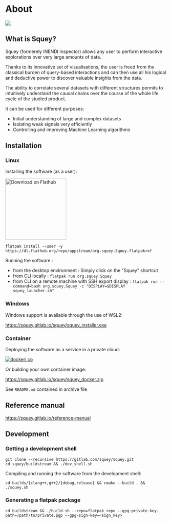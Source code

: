 # About

![](squey_screenshot.png)

## What is Squey?

Squey (formerely INENDI Inspector) allows any user to perform interactive explorations over very large amounts of data.

Thanks to its innovative set of visualisations, the user is freed from the classical burden of query-based interactions and can then use all his logical and deductive power to discover valuable insights from the data.

The ability to correlate several datasets with different structures permits to intuitively understand the causal chains over the course of the whole life cycle of the studied product.

It can be used for different purposes:
- Initial understanding of large and complex datasets
- Isolating weak signals very efficiently
- Controlling and improving Machine Learning algorithms

## Installation

### Linux

Installing the software (as a user):

<a href='https://flathub.org/apps/details/org.squey.Squey'><img width='190px' alt='Download on Flathub' src='https://flathub.org/assets/badges/flathub-badge-en.png'/></a>


```
flatpak install --user -y https://dl.flathub.org/repo/appstream/org.squey.Squey.flatpakref
```

Running the software :
* from the desktop environment : Simply click on the "Squey" shortcut
* from CLI locally : ```flatpak run org.squey.Squey```
* from CLI on a remote machine with SSH export display : ```flatpak run --command=bash org.squey.Squey -c "DISPLAY=$DISPLAY squey_launcher.sh"```

### Windows

Windows support is available through the use of WSL2:

https://squey.gitlab.io/squey/squey_installer.exe

### Container

Deploying the software as a service in a private cloud:

[![dockeri.co](https://dockerico.blankenship.io/image/squey/squey)](https://hub.docker.com/r/squey/squey)


Or building your own container image:

https://squey.gitlab.io/squey/squey_docker.zip


See ```README.md``` contained in archive file

## Reference manual

https://squey.gitlab.io/reference-manual

## Development

### Getting a development shell

```
git clone --recursive https://gitlab.com/squey/squey.git
cd squey/buildstream && ./dev_shell.sh
```

Compiling and running the software from the development shell:

```
cd builds/{clang++,g++}/{debug,release} && cmake --build . && ./squey.sh
```

### Generating a flatpak package

```
cd buildstream && ./build.sh --repo=flatpak_repo --gpg-private-key-path=/path/to/private.pgp --gpg-sign-key=<sign_key>
```
